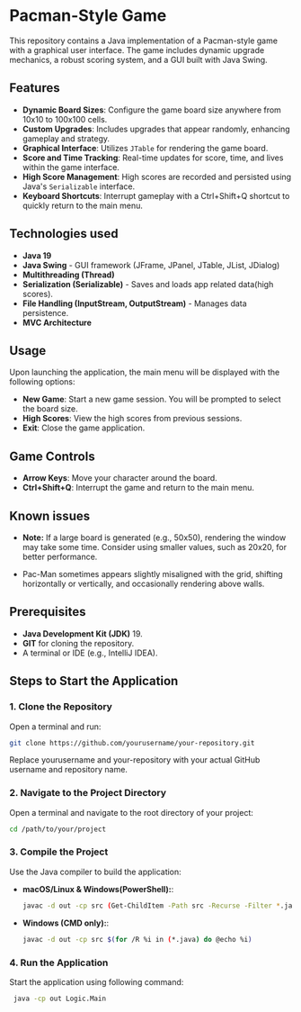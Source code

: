 # Pacman-Style Game
This repository contains a Java implementation of a Pacman-style game with a graphical user interface. 
The game includes dynamic upgrade mechanics, a robust scoring system, and a GUI built with Java Swing.

## Features
- **Dynamic Board Sizes**: Configure the game board size anywhere from 10x10 to 100x100 cells. 
- **Custom Upgrades**: Includes   upgrades that appear randomly, enhancing gameplay and strategy.
- **Graphical Interface**: Utilizes `JTable` for rendering the game board.
- **Score and Time Tracking**: Real-time updates for score, time, and lives within the game interface.
- **High Score Management**: High scores are recorded and persisted using Java's `Serializable` interface.
- **Keyboard Shortcuts**: Interrupt gameplay with a Ctrl+Shift+Q shortcut to quickly return to the main menu.

## Technologies used
- **Java 19**
- **Java Swing** - GUI framework (JFrame, JPanel, JTable, JList, JDialog)
- **Multithreading (Thread)**
- **Serialization (Serializable)** - Saves and loads app related data(high scores).
- **File Handling (InputStream, OutputStream)** - Manages data persistence.
- **MVC Architecture**


## Usage
Upon launching the application, the main menu will be displayed with the following options:
- **New Game**: Start a new game session. You will be prompted to select the board size.
- **High Scores**: View the high scores from previous sessions.
- **Exit**: Close the game application.

## Game Controls
- **Arrow Keys**: Move your character around the board.
- **Ctrl+Shift+Q**: Interrupt the game and return to the main menu.

## Known issues
- **Note:** If a large board is generated (e.g., 50x50), 
rendering the window may take some time. Consider using smaller values, such as 20x20, for better performance.

- Pac-Man sometimes appears slightly misaligned with the grid, shifting horizontally or vertically, and occasionally rendering above walls.

## Prerequisites
- **Java Development Kit (JDK)** 19.
- **GIT** for cloning the repository.
- A terminal or IDE (e.g., IntelliJ IDEA).

## Steps to Start the Application
### 1. Clone the Repository
Open a terminal and run:

```bash
git clone https://github.com/yourusername/your-repository.git
```
Replace yourusername and your-repository with your actual GitHub username and repository name.

### 2. Navigate to the Project Directory
Open a terminal and navigate to the root directory of your project:

```bash
cd /path/to/your/project
```

### 3. Compile the Project
Use the Java compiler to build the application:

- **macOS/Linux & Windows(PowerShell):**:
  ```bash
  javac -d out -cp src (Get-ChildItem -Path src -Recurse -Filter *.java).FullName
  ```
- **Windows (CMD only):**:
  ```bash
  javac -d out -cp src $(for /R %i in (*.java) do @echo %i)
  ```

### 4. Run the Application
Start the application using following command:
 ```bash
  java -cp out Logic.Main
  ```